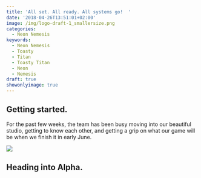```yaml
---
title: 'All set. All ready. All systems go!  '
date: '2018-04-26T13:51:01+02:00'
image: /img/logo-draft-1_smallersize.png
categories:
  - Neon Nemesis
keywords:
  - Neon Nemesis
  - Toasty
  - Titan
  - Toasty Titan
  - Neon
  - Nemesis
draft: true
showonlyimage: true
---
```

## Getting started. 

For the past few weeks, the team has been busy moving into our beautiful studio, getting to know each other, and getting a grip on what our game will be when we finish it in early June.  

![](/img/img_0031.jpg)

## Heading into Alpha.
